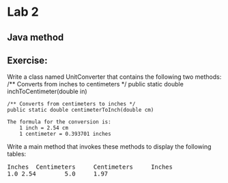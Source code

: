 # Lab 2

## Java method

Exercise:
---
Write a class named UnitConverter that contains the following two methods:
	/** Converts from inches to centimeters */
	public static double inchToCentimeter(double in) 
	
	/** Converts from centimeters to inches */
	public static double centimeterToInch(double cm)	

	The formula for the conversion is:
		1 inch = 2.54 cm
		1 centimeter = 0.393701 inches

Write a main method that invokes these methods to display the following tables:
<pre>
Inches	Centimeters		Centimeters		Inches    
1.0	2.54		5.0		1.97
</pre>


